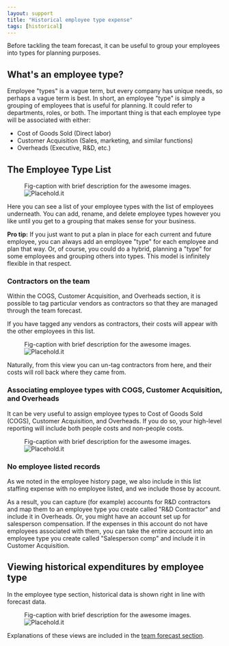 ```yaml
---
layout: support
title: "Historical employee type expense"
tags: [historical]
---
```


Before tackling the team forecast, it can be useful to group your employees into types for planning purposes.

## What's an employee type?

Employee "types" is a vague term, but every company has unique needs, so perhaps a vague term is best. In short, an employee "type" is simply a grouping of employees that is useful for planning. It could refer to departments, roles, or both. The important thing is that each employee type will be associated with either:

* Cost of Goods Sold (Direct labor)
* Customer Acquisition (Sales, marketing, and similar functions)
* Overheads (Executive, R&D, etc.)

## The Employee Type List

<figure>
  <figcaption>Fig-caption with brief description for the awesome images.</figcaption>
  <img src=" http://placehold.it/800x600" alt="Placehold.it" class="img-responsive">
</figure>

Here you can see a list of your employee types with the list of employees underneath. You can add, rename, and delete employee types however you like until you get to a grouping that makes sense for your business.

**Pro tip:** If you just want to put a plan in place for each current and future employee, you can always add an employee "type" for each employee and plan that way. Or, of course, you could do a hybrid, planning a "type" for some employees and grouping others into types. This model is infinitely flexible in that respect.

### Contractors on the team

Within the COGS, Customer Acquisition, and Overheads section, it is possible to tag particular vendors as contractors so that they are managed through the team forecast.

If you have tagged any vendors as contractors, their costs will appear with the other employees in this list.

<figure>
  <figcaption>Fig-caption with brief description for the awesome images.</figcaption>
  <img src=" http://placehold.it/800x600" alt="Placehold.it" class="img-responsive">
</figure>

Naturally, from this view you can un-tag contractors from here, and their costs will roll back where they came from.

### Associating employee types with COGS, Customer Acquisition, and Overheads

It can be very useful to assign employee types to Cost of Goods Sold (COGS), Customer Acquisition, and Overheads. If you do so, your high-level reporting will include both people costs and non-people costs.

<figure>
  <figcaption>Fig-caption with brief description for the awesome images.</figcaption>
  <img src=" http://placehold.it/800x600" alt="Placehold.it" class="img-responsive">
</figure>

### No employee listed records

As we noted in the employee history page, we also include in this list staffing expense with no employee listed, and we include those by account.

As a result, you can capture (for example) accounts for R&D contractors and map them to an employee type you create called "R&D Contractor" and include it in Overheads. Or, you might have an account set up for salesperson compensation. If the expenses in this account do not have employees associated with them, you can take the entire account into an employee type you create called "Salesperson comp" and include it in Customer Acquisition.

## Viewing historical expenditures by employee type

In the employee type section, historical data is shown right in line with forecast data.

<figure>
  <figcaption>Fig-caption with brief description for the awesome images.</figcaption>
  <img src=" http://placehold.it/800x600" alt="Placehold.it" class="img-responsive">
</figure>

Explanations of these views are included in the [team forecast section]().
